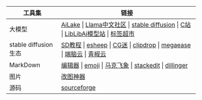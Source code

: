 | **工具集** | 链接 |
|--------|--------|
|大模型|[AiLake](https://al.ibooker.org.cn/) \| [Llama中文社区](https://llama.family/) \| [stable diffusion](https://github.com/Stability-AI/stablediffusion) \| [C站](https://civitai.com) \| [LibLibAi模型站](https://liblib.ai) \| [标签超市](https://tags.novelai.dev/)|
|stable diffusion 生态| [SD教程](www.yuque.com/a-chao/sd/) \| [esheep](https://www.esheep.com/)  \| [CG迷](https://cgmi.com/)  \| [clipdrop](https://clipdrop.co/) \| [megaease](https://cloud.megaease.cn/) \| [端脑云](https://cephalon.cloud/) \| [青椒云](http://account.qingjiaocloud.com)
|MarkDown| [编辑器](https://html.weharmonyos.com/markdown-editor/index.html) \| [emoji](/tools/markdown-emoji) \| [马克飞象](http://marxi.co/) \| [stackedit](https://stackedit.io/app#) \| [dillinger](https://dillinger.io/)|
|图片|[改图神器](https://img.logosc.cn/)|
|源码|[sourceforge](https://sourceforge.net/)|